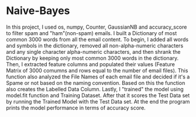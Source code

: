 # Naive-Bayes
In this project, I used os, numpy, Counter, GaussianNB and accuracy_score to filter spam and "ham"(non-spam)  emails.
I built a Dictionary of most common 3000 words from all the email content. To begin, I added all words and symbols in the dictionary, removed all non-alpha-numeric characters and any single character alpha-numeric characters, and then shrank the Dictionary by keeping only most common 3000 words in the dictionary. 
Then, I extracted feature columns and populated their values (Feature Matrix of 3000 comumns and rows equal to the number of email files). This function also analyzed the File Names of each email file and decided if it's a Spame or not based on the naming convention. Based on this the function also creates the Labelled Data Column. 
Lastly, I "trained" the model using model.fit function and Training Dataset. After that it scores the Test Data set by running the Trained Model with the Test Data set. At the end the program prints the model performance in terms of accuracy score.
